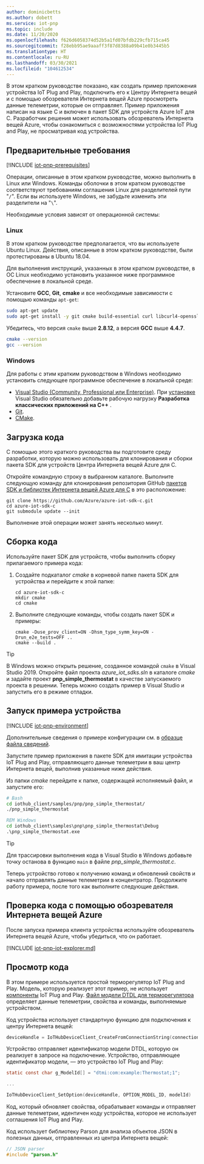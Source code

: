 ```yaml
---
author: dominicbetts
ms.author: dobett
ms.service: iot-pnp
ms.topic: include
ms.date: 11/20/2020
ms.openlocfilehash: f626d6058374d52b5a1fd07bfdb229cfb715ca45
ms.sourcegitcommit: f28ebb95ae9aaaff3f87d8388a09b41e0b3445b5
ms.translationtype: HT
ms.contentlocale: ru-RU
ms.lasthandoff: 03/30/2021
ms.locfileid: "104612534"
---
```

В этом кратком руководстве показано, как создать пример приложения устройства IoT Plug and Play, подключить его к Центру Интернета вещей и с помощью обозревателя Интернета вещей Azure просмотреть данные телеметрии, которые он отправляет. Пример приложения написан на языке C и включен в пакет SDK для устройств Azure IoT для C. Разработчик решения может использовать обозреватель Интернета вещей Azure, чтобы ознакомиться с возможностями устройства IoT Plug and Play, не просматривая код устройства.

## <a name="prerequisites"></a>Предварительные требования

[!INCLUDE [iot-pnp-prerequisites](iot-pnp-prerequisites.md)]

Операции, описанные в этом кратком руководстве, можно выполнить в Linux или Windows. Команды оболочки в этом кратком руководстве соответствуют требованиям соглашения Linux для разделителей пути "`/`". Если вы используете Windows, не забудьте изменить эти разделители на "`\`".

Необходимые условия зависят от операционной системы:

### <a name="linux"></a>Linux

В этом кратком руководстве предполагается, что вы используете Ubuntu Linux. Действия, описанные в этом кратком руководстве, были протестированы в Ubuntu 18.04.

Для выполнения инструкций, указанных в этом кратком руководстве, в ОС Linux необходимо установить указанное ниже программное обеспечение в локальной среде.

Установите **GCC**, **Git**, **cmake** и все необходимые зависимости с помощью команды `apt-get`:

```sh
sudo apt-get update
sudo apt-get install -y git cmake build-essential curl libcurl4-openssl-dev libssl-dev uuid-dev
```

Убедитесь, что версия `cmake` выше **2.8.12**, а версия **GCC** выше **4.4.7**.

```sh
cmake --version
gcc --version
```

### <a name="windows"></a>Windows

Для работы с этим кратким руководством в Windows необходимо установить следующее программное обеспечение в локальной среде:

* [Visual Studio (Community, Professional или Enterprise)](https://visualstudio.microsoft.com/downloads/). При [установке](/cpp/build/vscpp-step-0-installation?preserve-view=true&view=vs-2019) Visual Studio обязательно добавьте рабочую нагрузку **Разработка классических приложений на C++** .
* [Git](https://git-scm.com/download/).
* [CMake](https://cmake.org/download/).

## <a name="download-the-code"></a>Загрузка кода

С помощью этого краткого руководства вы подготовите среду разработки, которую можно использовать для клонирования и сборки пакета SDK для устройств Центра Интернета вещей Azure для C.

Откройте командную строку в выбранном каталоге. Выполните следующую команду для клонирования репозитория GitHub [пакетов SDK и библиотек Интернета вещей Azure для С](https://github.com/Azure/azure-iot-sdk-c) в это расположение:

```cmd\bash
git clone https://github.com/Azure/azure-iot-sdk-c.git
cd azure-iot-sdk-c
git submodule update --init
```

Выполнение этой операции может занять несколько минут.

## <a name="build-the-code"></a>Сборка кода

Используйте пакет SDK для устройств, чтобы выполнить сборку прилагаемого примера кода:

1. Создайте подкаталог _cmake_ в корневой папке пакета SDK для устройства и перейдите к этой папке:

    ```cmd\bash
    cd azure-iot-sdk-c
    mkdir cmake
    cd cmake
    ```

1. Выполните следующие команды, чтобы создать пакет SDK и примеры:

    ```cmd\bash
    cmake -Duse_prov_client=ON -Dhsm_type_symm_key=ON -Drun_e2e_tests=OFF ..
    cmake --build .
    ```

> [!TIP]
> В Windows можно открыть решение, созданное командой `cmake` в Visual Studio 2019. Откройте файл проекта *azure_iot_sdks.sln* в каталоге _cmake_ и задайте проект **pnp_simple_thermostat** в качестве запускаемого проекта в решении. Теперь можно создать пример в Visual Studio и запустить его в режиме отладки.

## <a name="run-the-device-sample"></a>Запуск примера устройства

[!INCLUDE [iot-pnp-environment](iot-pnp-environment.md)]

Дополнительные сведения о примере конфигурации см. в [образце файла сведений](https://github.com/Azure/azure-iot-sdk-c/blob/master/iothub_client/samples/pnp/readme.md).

Запустите пример приложения в пакете SDK для имитации устройства IoT Plug and Play, отправляющего данные телеметрии в ваш центр Интернета вещей, выполнив указанные ниже действия.

Из папки _cmake_ перейдите к папке, содержащей исполняемый файл, и запустите его:

```bash
# Bash
cd iothub_client/samples/pnp/pnp_simple_thermostat/
./pnp_simple_thermostat
```

```cmd
REM Windows
cd iothub_client\samples\pnp\pnp_simple_thermostat\Debug
.\pnp_simple_thermostat.exe
```

> [!TIP]
> Для трассировки выполнения кода в Visual Studio в Windows добавьте точку останова в функцию `main` в файле _pnp_simple_thermostat.c_.

Теперь устройство готово к получению команд и обновлений свойств и начало отправлять данные телеметрии в концентратор. Продолжите работу примера, после того как выполните следующие действия.

## <a name="use-azure-iot-explorer-to-validate-the-code"></a>Проверка кода с помощью обозревателя Интернета вещей Azure

После запуска примера клиента устройства используйте обозреватель Интернета вещей Azure, чтобы убедиться, что он работает.

[!INCLUDE [iot-pnp-iot-explorer.md](iot-pnp-iot-explorer.md)]

## <a name="review-the-code"></a>Просмотр кода

В этом примере используется простой терморегулятор IoT Plug and Play. Модель, которую реализует этот пример, не использует [компоненты](../articles/iot-pnp/concepts-modeling-guide.md) IoT Plug and Play. [Файл модели DTDL для терморегулятора](https://github.com/Azure/opendigitaltwins-dtdl/blob/master/DTDL/v2/samples/Thermostat.json) определяет данные телеметрии, свойства и команды, выполняемые устройством.

Код устройства использует стандартную функцию для подключения к центру Интернета вещей:

```c
deviceHandle = IoTHubDeviceClient_CreateFromConnectionString(connectionString, MQTT_Protocol)
```

Устройство отправляет идентификатор модели DTDL, которую он реализует в запросе на подключение. Устройство, отправляющее идентификатор модели, — это устройство IoT Plug and Play:

```c
static const char g_ModelId[] = "dtmi:com:example:Thermostat;1";

...

IoTHubDeviceClient_SetOption(deviceHandle, OPTION_MODEL_ID, modelId)
```

Код, который обновляет свойства, обрабатывает команды и отправляет данные телеметрии, идентичен коду устройства, которое не использует соглашения IoT Plug and Play.

Код использует библиотеку Parson для анализа объектов JSON в полезных данных, отправленных из центра Интернета вещей:

```c
// JSON parser
#include "parson.h"
```
